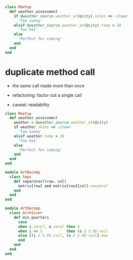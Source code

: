 ```ruby
class Meetup
  def weather_assessment
    if @weather_source.weather_at(@city).skies == :clear
      'Too sunny'
    elsif @weather_source.weather_at(@city).temp > 20
      'Too hot'
    else
      'Perfect for coding'
    end
  end
end
```


# duplicate method call

* the same call made more than once
<!-- .element: class="fragment" -->
* refactoring: factor out a single call
<!-- .element: class="fragment" -->
* caveat: readability
<!-- .element: class="fragment" -->


```ruby
class Meetup
  def weather_assessment
    weather = @weather_source.weather_at(@city)
    if weather.skies == :clear
      'Too sunny'
    elsif weather.temp > 20
      'Too hot'
    else
      'Perfect for coding'
    end
  end
end
```


```ruby
module ArtDecomp
  class Seps
    def separates?(row, col)
      matrix[row] and matrix[row][col].nonzero?
    end
  end
end
```

```ruby
module ArtDecomp
  class ArchSizer
    def min_quarters
      case
      when i.zero?, o.zero? then 0
      when i <= 5           then (o / 2.0).ceil
      else [(i / 5.0).ceil, (o / 2.0).ceil].max
      end
    end
  end
end
```
<!-- .element: class="fragment" -->
